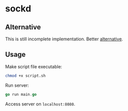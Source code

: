 # sockd

##  Alternative
This is still incomplete implementation.
Better [alternative](https://github.com/joewalnes/websocketd).

## Usage
Make script file executable:
```bash
chmod +x script.sh
```
Run server:
```go
go run main.go
```
Access server on `localhost:8080`.
